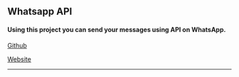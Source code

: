 ## Whatsapp API

#### Using this project you can send your messages using API on WhatsApp.
[Github](https://github.com/devlikeapro/whatsapp-http-api)

[Website](https://waha.devlike.pro/)

---
